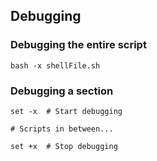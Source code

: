 ## Debugging
### Debugging the entire script
```
bash -x shellFile.sh
```

### Debugging a section
```
set -x  # Start debugging

# Scripts in between...

set +x  # Stop debugging
```

